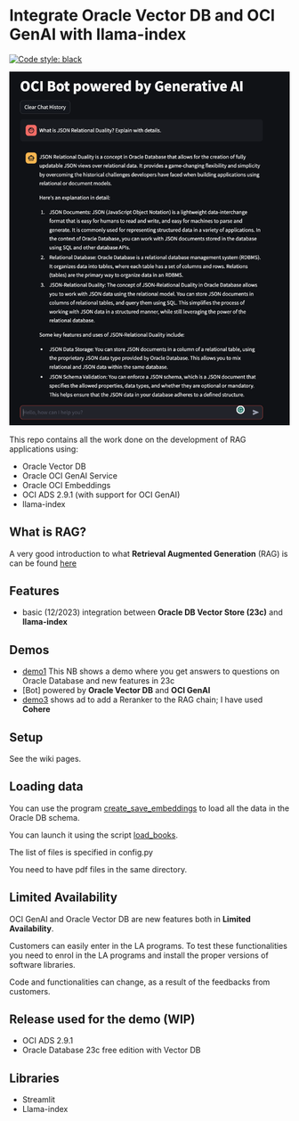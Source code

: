 # Integrate Oracle Vector DB and OCI GenAI with llama-index
[![Code style: black](https://img.shields.io/badge/code%20style-black-000000.svg)](https://github.com/psf/black)

![screenshot](./screenshot.png)

This repo contains all the work done on the development of RAG applications using:
* Oracle Vector DB
* Oracle OCI GenAI Service
* Oracle OCI Embeddings
* OCI ADS 2.9.1 (with support for OCI GenAI)
* llama-index

## What is RAG?
A very good introduction to what **Retrieval Augmented Generation** (RAG) is can be found [here](https://www.oracle.com/artificial-intelligence/generative-ai/retrieval-augmented-generation-rag/)

## Features
* basic (12/2023) integration between **Oracle DB Vector Store (23c)** and **llama-index**

## Demos
* [demo1](./custom_vector_store_demo1.ipynb) This NB shows a demo where you get answers to questions on Oracle Database and new features in 23c
* [Bot] powered by **Oracle Vector DB** and **OCI GenAI**
* [demo3](./custom_vector_store_demo3.ipynb) shows ad to add a Reranker to the RAG chain; I have used **Cohere**

## Setup
See the wiki pages.

## Loading data
You can use the program [create_save_embeddings](./create_save_embeddings.py) to load all the data in the Oracle DB schema.

You can launch it using the script [load_books](./load_books.sh).

The list of files is specified in config.py

You need to have pdf files in the same directory.

## Limited Availability
OCI GenAI and Oracle Vector DB are new features both in **Limited Availability**. 

Customers can easily enter in the LA programs.
To test these functionalities you need to enrol in the LA programs and install the proper versions of software libraries.

Code and functionalities can change, as a result of the feedbacks from customers.

## Release used for the demo (WIP)
* OCI ADS 2.9.1
* Oracle Database 23c free edition with Vector DB

## Libraries
* Streamlit
* Llama-index
